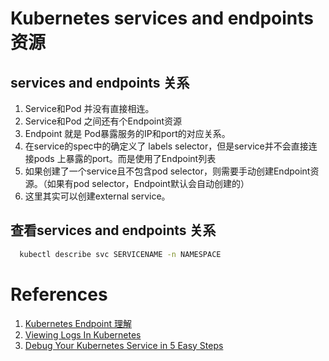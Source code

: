 # Kubernetes services and endpoints 资源

## services and endpoints 关系
1. Service和Pod 并没有直接相连。
2. Service和Pod 之间还有个Endpoint资源
3. Endpoint 就是 Pod暴露服务的IP和port的对应关系。
4. 在service的spec中的确定义了 labels selector，但是service并不会直接连接pods 上暴露的port。而是使用了Endpoint列表
5. 如果创建了一个service且不包含pod selector，则需要手动创建Endpoint资源。（如果有pod selector，Endpoint默认会自动创建的）
6. 这里其实可以创建external service。

## 查看services and endpoints 关系
```bash
  kubectl describe svc SERVICENAME -n NAMESPACE
```



# References
1. [Kubernetes Endpoint 理解](https://www.ccieliu.com/k8s/35.html)
2. [Viewing Logs In Kubernetes](https://medium.com/faun/viewing-logs-in-kubernetes-e055f936e187)
3. [Debug Your Kubernetes Service in 5 Easy Steps](https://medium.com/better-programming/debug-your-kubernetes-service-in-5-easy-steps-1457974f024c)